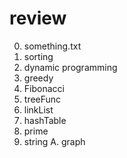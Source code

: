 # review

0. something.txt
1. sorting
2. dynamic programming
3. greedy
4. Fibonacci
5. treeFunc
6. linkList
7. hashTable
8. prime
9. string
A. graph
